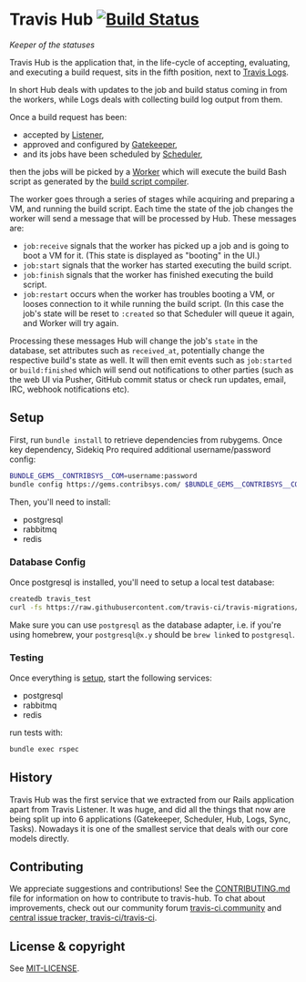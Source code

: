 # Travis Hub [![Build Status](https://travis-ci.org/travis-ci/travis-hub.svg?branch=master)](https://travis-ci.org/travis-ci/travis-hub)

*Keeper of the statuses*

Travis Hub is the application that, in the life-cycle of accepting,
evaluating, and executing a build request, sits in the fifth position,
next to [Travis Logs](http://github.com/travis-ci/travis-logs).

In short Hub deals with updates to the job and build status coming in from
the workers, while Logs deals with collecting build log output from them.

Once a build request has been:

* accepted by [Listener](https://github.com/travis-ci/travis-listener),
* approved and configured by [Gatekeeper](https://github.com/travis-ci/travis-gatekeeper),
* and its jobs have been scheduled by [Scheduler](https://github.com/travis-ci/travis-scheduler),

then the jobs will be picked by a [Worker](https://github.com/travis-ci/worker)
which will execute the build Bash script as generated by the
[build script compiler](http://github.com/travis-ci/travis-build).

The worker goes through a series of stages while acquiring and preparing a VM,
and running the build script. Each time the state of the job changes the worker
will send a message that will be processed by Hub. These messages are:

* `job:receive` signals that the worker has picked up a job and is going
  to boot a VM for it. (This state is displayed as "booting" in the UI.)
* `job:start` signals that the worker has started executing the build script.
* `job:finish` signals that the worker has finished executing the build script.
* `job:restart` occurs when the worker has troubles booting a VM, or looses
  connection to it while running the build script. (In this case the job's
  state will be reset to `:created` so that Scheduler will queue it again,
  and Worker will try again.

Processing these messages Hub will change the job's `state` in the database,
set attributes such as `received_at`, potentially change the respective build's
state as well. It will then emit events such as `job:started` or
`build:finished` which will send out notifications to other parties (such as
the web UI via Pusher, GitHub commit status or check run updates, email,
IRC, webhook notifications etc).

## Setup

First, run `bundle install` to retrieve dependencies from rubygems. Once key dependency, Sidekiq Pro required additional username/password config:

```bash
BUNDLE_GEMS__CONTRIBSYS__COM=username:password
bundle config https://gems.contribsys.com/ $BUNDLE_GEMS__CONTRIBSYS__COM
```

Then, you'll need to install:
 * postgresql
 * rabbitmq
 * redis 

### Database Config

Once postgresql is installed, you'll need to setup a local test database: 
```bash
createdb travis_test
curl -fs https://raw.githubusercontent.com/travis-ci/travis-migrations/master/db/main/structure.sql | psql travis_test
```
Make sure you can use `postgresql` as the database adapter, i.e. if you're 
using homebrew, your `postgresql@x.y` should be `brew link`ed to `postgresql`. 

### Testing

Once everything is [setup](#setup), start the following services:
* postgresql
* rabbitmq 
* redis

run tests with: 
```bash
bundle exec rspec
```

## History

Travis Hub was the first service that we extracted from our Rails application
apart from Travis Listener. It was huge, and did all the things that now
are being split up into 6 applications (Gatekeeper, Scheduler, Hub, Logs,
Sync, Tasks). Nowadays it is one of the smallest service that deals with
our core models directly.

## Contributing

We appreciate suggestions and contributions! See the [CONTRIBUTING.md](/CONTRIBUTING.md) file for information on how to contribute to travis-hub. To chat about improvements, check out our community forum [travis-ci.community](https://travis-ci.community/) and [central issue tracker, travis-ci/travis-ci](https://github.com/travis-ci/travis-ci/issues). 

## License & copyright

See [MIT-LICENSE](MIT-LICENSE.md).
